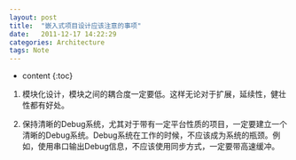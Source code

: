 ```yaml
---
layout: post
title:  "嵌入式项目设计应该注意的事项"
date:   2011-12-17 14:22:29
categories: Architecture
tags: Note
---
```


* content
{:toc}

1. 模块化设计，模块之间的耦合度一定要低。这样无论对于扩展，延续性，健壮性都有好处。

2. 保持清晰的Debug系统，尤其对于带有一定平台性质的项目，一定要建立一个清晰的Debug系统。Debug系统在工作的时候，不应该成为系统的瓶颈。例如，使用串口输出Debug信息，不应该使用同步方式，一定要带高速缓冲。